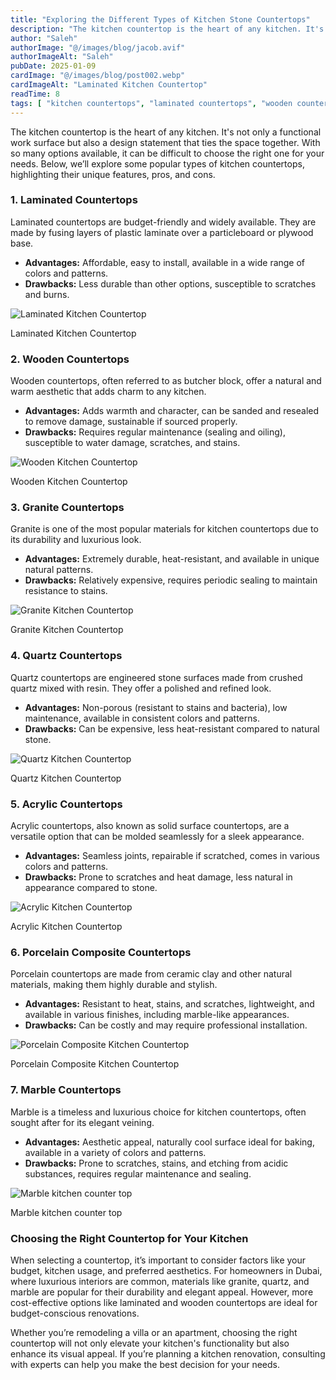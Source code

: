 ```yaml
---
title: "Exploring the Different Types of Kitchen Stone Countertops"
description: "The kitchen countertop is the heart of any kitchen. It's not only a functional work surface but also a design statement that ties the space together. With so many options available, it can be difficult to choose the right one for your needs. Below, we’ll explore some popular types of kitchen countertops, highlighting their unique features, pros, and cons."
author: "Saleh"
authorImage: "@/images/blog/jacob.avif"
authorImageAlt: "Saleh"
pubDate: 2025-01-09
cardImage: "@/images/blog/post002.webp"
cardImageAlt: "Laminated Kitchen Countertop"
readTime: 8
tags: [ "kitchen countertops", "laminated countertops", "wooden countertops", "granite countertops", "quartz countertops", "acrylic countertops", "porcelain composite countertops", "marble countertops" ]
---
```


The kitchen countertop is the heart of any kitchen. It's not only a functional work surface but also a design statement that ties the space together. With so many options available, it can be difficult to choose the right one for your needs. Below, we’ll explore some popular types of kitchen countertops, highlighting their unique features, pros, and cons.

### **1. Laminated Countertops**

Laminated countertops are budget-friendly and widely available. They are made by fusing layers of plastic laminate over a particleboard or plywood base.

-   **Advantages:**  Affordable, easy to install, available in a wide range of colors and patterns.
-   **Drawbacks:**  Less durable than other options, susceptible to scratches and burns.

  

![Laminated Kitchen Countertop](@/images/blog/post002.webp "Laminated Kitchen Countertop")

Laminated Kitchen Countertop

### **2. Wooden Countertops**

Wooden countertops, often referred to as butcher block, offer a natural and warm aesthetic that adds charm to any kitchen.

-   **Advantages:**  Adds warmth and character, can be sanded and resealed to remove damage, sustainable if sourced properly.
-   **Drawbacks:**  Requires regular maintenance (sealing and oiling), susceptible to water damage, scratches, and stains.

  

![Wooden Kitchen Countertop](@/images/blog/post002-02.webp "Wooden Kitchen Countertop")

Wooden Kitchen Countertop

### **3. Granite Countertops**

Granite is one of the most popular materials for kitchen countertops due to its durability and luxurious look.

-   **Advantages:**  Extremely durable, heat-resistant, and available in unique natural patterns.
-   **Drawbacks:**  Relatively expensive, requires periodic sealing to maintain resistance to stains.

  

![Granite Kitchen Countertop](@/images/blog/post002-03.webp "Granite Kitchen Countertop")

Granite Kitchen Countertop

### **4. Quartz Countertops**

Quartz countertops are engineered stone surfaces made from crushed quartz mixed with resin. They offer a polished and refined look.

-   **Advantages:**  Non-porous (resistant to stains and bacteria), low maintenance, available in consistent colors and patterns.
-   **Drawbacks:**  Can be expensive, less heat-resistant compared to natural stone.

  

![Quartz Kitchen Countertop](@/images/blog/post002-04.webp "Quartz Kitchen Countertop")

Quartz Kitchen Countertop

### **5. Acrylic Countertops**

Acrylic countertops, also known as solid surface countertops, are a versatile option that can be molded seamlessly for a sleek appearance.

-   **Advantages:**  Seamless joints, repairable if scratched, comes in various colors and patterns.
-   **Drawbacks:**  Prone to scratches and heat damage, less natural in appearance compared to stone.

  

![Acrylic Kitchen Countertop](@/images/blog/post002-05.webp "Acrylic Kitchen Countertop")

Acrylic Kitchen Countertop

### **6. Porcelain Composite Countertops**

Porcelain countertops are made from ceramic clay and other natural materials, making them highly durable and stylish.

-   **Advantages:**  Resistant to heat, stains, and scratches, lightweight, and available in various finishes, including marble-like appearances.
-   **Drawbacks:**  Can be costly and may require professional installation.

  

![Porcelain Composite Kitchen Countertop](@/images/blog/post002-06.webp "Porcelain Composite Kitchen Countertop")

Porcelain Composite Kitchen Countertop

### **7. Marble Countertops**

Marble is a timeless and luxurious choice for kitchen countertops, often sought after for its elegant veining.

-   **Advantages:**  Aesthetic appeal, naturally cool surface ideal for baking, available in a variety of colors and patterns.
-   **Drawbacks:**  Prone to scratches, stains, and etching from acidic substances, requires regular maintenance and sealing.

  

![Marble kitchen counter top](@/images/blog/post002-07.webp "Marble kitchen counter top")

Marble kitchen counter top

### **Choosing the Right Countertop for Your Kitchen**

When selecting a countertop, it’s important to consider factors like your budget, kitchen usage, and preferred aesthetics. For homeowners in Dubai, where luxurious interiors are common, materials like granite, quartz, and marble are popular for their durability and elegant appeal. However, more cost-effective options like laminated and wooden countertops are ideal for budget-conscious renovations.

Whether you’re remodeling a villa or an apartment, choosing the right countertop will not only elevate your kitchen's functionality but also enhance its visual appeal. If you’re planning a kitchen renovation, consulting with experts can help you make the best decision for your needs.

